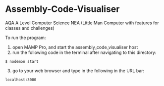 # Assembly-Code-Visualiser
AQA A Level Computer Science NEA (Little Man Computer with features for classes and challenges)

To run the program:
1) open MAMP Pro, and start the assembly_code_visualiser host
2) run the following code in the terminal after navigating to this directory:
```
$ nodemon start
```
3) go to your web browser and type in the following in the URL bar:
```
localhost:3000
```
